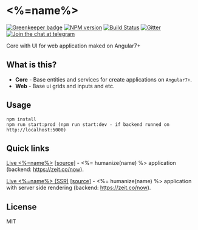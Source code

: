 # <%=name%>

[![Greenkeeper badge](https://badges.greenkeeper.io/<%=name%>/core.svg)](https://greenkeeper.io/)
[![NPM version][npm-image]][npm-url]
[![Build Status][travis-image]][travis-url]
[![Gitter][gitter-image]][gitter-url]
[![Join the chat at telegram][telegram-image]][telegram-url]

Core with UI for web application maked on Angular7+

## What is this?

- **Core** - Base entities and services for create applications on `Angular7+`.
- **Web** - Base ui grids and inputs and etc.

## Usage
```
npm install
npm run start:prod (npm run start:dev - if backend runned on http://localhost:5000)
```

## Quick links

[Live <%=name%>](https://<%=name%>.github.io/core) [[source]](https://github.com/<%=name%>/core) - <%= humanize(name) %> application (backend: https://zeit.co/now).

[Live <%=name%> (SSR)](https://<%=name%>.herokuapp.com) [[source]](https://github.com/<%=name%>/core) - <%= humanize(name) %> application with server side rendering (backend: https://zeit.co/now).

## License

MIT

[travis-image]: https://travis-ci.org/<%=name%>/core.svg?branch=master
[travis-url]: https://travis-ci.org/<%=name%>/core
[gitter-image]: https://img.shields.io/gitter/room/<%=name%>/core.js.svg
[gitter-url]: https://gitter.im/<%=name%>/core
[npm-image]: https://badge.fury.io/js/%40<%=name%>%2Fweb.svg
[npm-url]: https://npmjs.org/package/@<%=name%>/web
[dependencies-image]: https://david-dm.org/<%=name%>/core/status.svg
[dependencies-url]: https://david-dm.org/<%=name%>/core
[telegram-image]: https://img.shields.io/badge/chat-telegram-blue.svg?maxAge=2592000
[telegram-url]: https://t.me/<%=name%>
